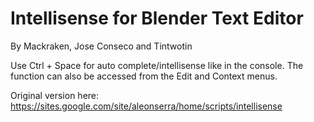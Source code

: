# Intellisense for Blender Text Editor
By Mackraken, Jose Conseco and Tintwotin

Use Ctrl + Space for auto complete/intellisense like in the console. 
The function can also be accessed from the Edit and Context menus.

Original version here: https://sites.google.com/site/aleonserra/home/scripts/intellisense
